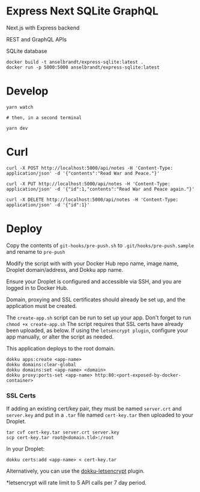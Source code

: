 # Express Next SQLite GraphQL

Next.js with Express backend

REST and GraphQL APIs

SQLite database

```
docker build -t anselbrandt/express-sqlite:latest .
docker run -p 5000:5000 anselbrandt/express-sqlite:latest
```

# Develop

```
yarn watch

# then, in a second terminal

yarn dev
```

# Curl

```
curl -X POST http://localhost:5000/api/notes -H 'Content-Type: application/json' -d '{"contents":"Read War and Peace."}'

curl -X PUT http://localhost:5000/api/notes -H 'Content-Type: application/json' -d '{"id":1,"contents":"Read War and Peace again."}'

curl -X DELETE http://localhost:5000/api/notes -H 'Content-Type: application/json' -d '{"id":1}'
```

# Deploy

Copy the contents of `git-hooks/pre-push.sh` to `.git/hooks/pre-push.sample` and rename to `pre-push`

Modify the script with with your Docker Hub repo name, image name, Droplet domain/address, and Dokku app name.

Ensure your Droplet is configured and accessible via SSH, and you are logged in to Docker Hub.

Domain, proxying and SSL certificates should already be set up, and the application must be created.

The `create-app.sh` script can be run to set up your app. Don't forget to run `chmod +x create-app.sh` The script requires that SSL certs have already been uploaded, as below. If using the `letsencrypt plugin`, configure your app manually, or alter the script as needed.

This application deploys to the root domain.

```
dokku apps:create <app-name>
dokku domains:clear-global
dokku domains:set <app-name> <domain>
dokku proxy:ports-set <app-name> http:80:<port-exposed-by-docker-container>
```

### SSL Certs

If adding an existing cert/key pair, they must be named `server.crt` and `server.key` and put in a `.tar` file named `cert-key.tar` then uploaded to your Droplet.

```
tar cvf cert-key.tar server.crt server.key
scp cert-key.tar root@<domain.tld>:/root
```

In your Droplet:

```
dokku certs:add <app-name> < cert-key.tar
```

Alternatively, you can use the [dokku-letsencrypt](https://github.com/dokku/dokku-letsencrypt) plugin.

\*letsencrypt will rate limit to 5 API calls per 7 day period.
